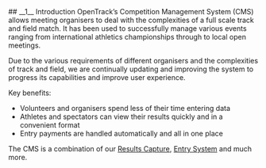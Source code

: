 <div markdown="1" data-aos="fade-up">	
## __1__ Introduction
OpenTrack’s Competition Management System (CMS) allows meeting organisers to deal with the complexities of a full scale track and field match.
It has been used to successfully manage various events ranging from international athletics championships through to local open meetings.

Due to the various requirements of different organisers and the complexities of track and field, we are continually updating and improving the system to progress its capabilities and improve user experience.

Key benefits:
* Volunteers and organisers spend less of their time entering data
* Athletes and spectators can view their results quickly and in a convenient format
* Entry payments are handled automatically and all in one place

The CMS is a combination of our <a href="/product/results-capture.html">Results Capture</a>, <a href="/product/entries-system.html">Entry System</a> and much more.

</div>
